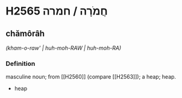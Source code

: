 # H2565 חֲמֹרָה / חמרה

## chămôrâh

_(kham-o-raw' | huh-moh-RAW | huh-moh-RA)_

### Definition

masculine noun; from [[H2560]] (compare [[H2563]]); a heap; heap.

- heap
